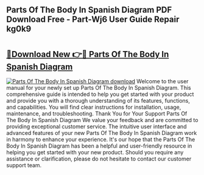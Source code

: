 ## Parts Of The Body In Spanish Diagram PDF Download Free - Part-Wj6 User Guide Repair kg0k9

# <h2><a href="http://dfh6pa1.blite.top/?on=Parts+Of+The+Body+In+Spanish+Diagram">🔗Download New 👉🔴 Parts Of The Body In Spanish Diagram</a></h2>

[![Parts Of The Body In Spanish Diagram download](https://i.imgur.com/lujVjoI.png)](http://dfh6pa1.blite.top/?on=Parts+Of+The+Body+In+Spanish+Diagram)
Welcome to the user manual for your newly set up Parts Of The Body In Spanish Diagram. This comprehensive guide is intended to help you get started with your product and provide you with a thorough understanding of its features, functions, and capabilities. You will find clear instructions for installation, usage, maintenance, and troubleshooting. Thank You for Your Support Parts Of The Body In Spanish Diagram We value your feedback and are committed to providing exceptional customer service. The intuitive user interface and advanced features of your new Parts Of The Body In Spanish Diagram work in harmony to enhance your experience. It's our hope that the Parts Of The Body In Spanish Diagram has been a helpful and user-friendly resource in helping you get started with your new product. Should you require any assistance or clarification, please do not hesitate to contact our customer support team.
